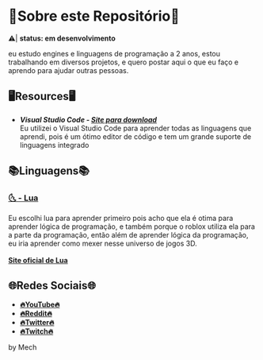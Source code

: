 # 📜Sobre este Repositório📜
⚠️| **status: em desenvolvimento**

eu estudo engines e linguagens de programação a 2 anos,
estou trabalhando em diversos projetos, 
e quero postar aqui o que eu faço e aprendo para ajudar outras pessoas.

## 🖥️Resources🖥️
* ***Visual Studio Code - [Site para download](https://code.visualstudio.com)*** <br>
Eu utilizei o Visual Studio Code para aprender todas as linguagens que aprendi, pois é um ótimo editor de código e tem um grande suporte de linguagens integrado


## 📚Linguagens📚
### [🌜 - Lua](https://github.com/MechOfc/Programmation/tree/main/Lua)
Eu escolhi lua para aprender primeiro pois acho que ela é otima para aprender lógica de programação, e também porque o roblox utiliza ela para a parte da programação, então além de aprender lógica da programação, eu iria aprender como mexer nesse universo de jogos 3D. <br> <br>
**[Site oficial de Lua](https://www.lua.org/)**

## 🌐Redes Sociais🌐
* **[🔥YouTube🔥](https://www.youtube.com/channel/UCA-lKzMkAvGGHxlAvMZZifQ)**
* **[🔥Reddit🔥](https://www.reddit.com/user/Mech_XII)**
* **[🔥Twitter🔥](https://twitter.com/Mech_Ofc)**
* **[🔥Twitch🔥](https://www.twitch.tv/mechxii)**

by Mech
